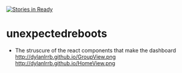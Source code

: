 [![Stories in Ready](https://badge.waffle.io/unexpectedreboots/unexpectedreboots.png?label=ready&title=Ready)](https://waffle.io/unexpectedreboots/unexpectedreboots)
# unexpectedreboots

* The struscure of the react components that make the dashboard
http://dylanlrrb.github.io/GroupView.png
http://dylanlrrb.github.io/HomeView.png
